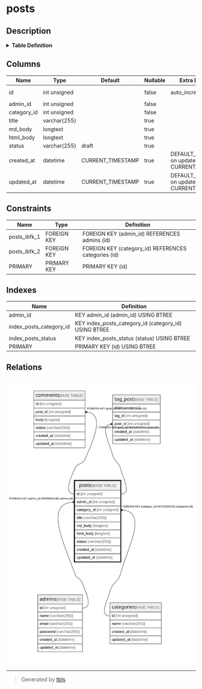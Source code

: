 # posts

## Description

<details>
<summary><strong>Table Definition</strong></summary>

```sql
CREATE TABLE `posts` (
  `id` int unsigned NOT NULL AUTO_INCREMENT,
  `admin_id` int unsigned NOT NULL,
  `category_id` int unsigned NOT NULL,
  `title` varchar(255) DEFAULT NULL,
  `md_body` longtext,
  `html_body` longtext,
  `status` varchar(255) DEFAULT 'draft',
  `created_at` datetime DEFAULT CURRENT_TIMESTAMP ON UPDATE CURRENT_TIMESTAMP,
  `updated_at` datetime DEFAULT CURRENT_TIMESTAMP ON UPDATE CURRENT_TIMESTAMP,
  PRIMARY KEY (`id`),
  KEY `admin_id` (`admin_id`),
  KEY `index_posts_status` (`status`),
  KEY `index_posts_category_id` (`category_id`),
  CONSTRAINT `posts_ibfk_1` FOREIGN KEY (`admin_id`) REFERENCES `admins` (`id`),
  CONSTRAINT `posts_ibfk_2` FOREIGN KEY (`category_id`) REFERENCES `categories` (`id`)
) ENGINE=InnoDB AUTO_INCREMENT=[Redacted by tbls] DEFAULT CHARSET=utf8mb3
```

</details>

## Columns

| Name | Type | Default | Nullable | Extra Definition | Children | Parents | Comment |
| ---- | ---- | ------- | -------- | ---------------- | -------- | ------- | ------- |
| id | int unsigned |  | false | auto_increment | [comments](comments.md) [tag_post](tag_post.md) |  |  |
| admin_id | int unsigned |  | false |  |  | [admins](admins.md) |  |
| category_id | int unsigned |  | false |  |  | [categories](categories.md) |  |
| title | varchar(255) |  | true |  |  |  |  |
| md_body | longtext |  | true |  |  |  |  |
| html_body | longtext |  | true |  |  |  |  |
| status | varchar(255) | draft | true |  |  |  |  |
| created_at | datetime | CURRENT_TIMESTAMP | true | DEFAULT_GENERATED on update CURRENT_TIMESTAMP |  |  |  |
| updated_at | datetime | CURRENT_TIMESTAMP | true | DEFAULT_GENERATED on update CURRENT_TIMESTAMP |  |  |  |

## Constraints

| Name | Type | Definition |
| ---- | ---- | ---------- |
| posts_ibfk_1 | FOREIGN KEY | FOREIGN KEY (admin_id) REFERENCES admins (id) |
| posts_ibfk_2 | FOREIGN KEY | FOREIGN KEY (category_id) REFERENCES categories (id) |
| PRIMARY | PRIMARY KEY | PRIMARY KEY (id) |

## Indexes

| Name | Definition |
| ---- | ---------- |
| admin_id | KEY admin_id (admin_id) USING BTREE |
| index_posts_category_id | KEY index_posts_category_id (category_id) USING BTREE |
| index_posts_status | KEY index_posts_status (status) USING BTREE |
| PRIMARY | PRIMARY KEY (id) USING BTREE |

## Relations

![er](posts.svg)

---

> Generated by [tbls](https://github.com/k1LoW/tbls)
